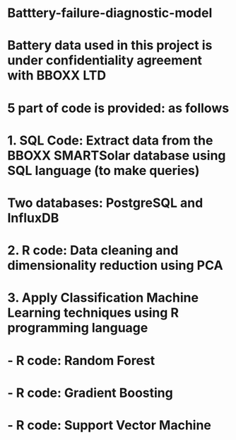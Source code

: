 # Batttery-failure-diagnostic-model

# Battery data used in this project is under confidentiality agreement with BBOXX LTD
# 5 part of code is provided: as follows

# 1. SQL Code: Extract data from the BBOXX SMARTSolar database using SQL language (to make queries)
# Two databases: PostgreSQL and InfluxDB

# 2. R code: Data cleaning and dimensionality reduction using PCA

# 3. Apply Classification Machine Learning techniques using R programming language
# - R code: Random Forest
# - R code: Gradient Boosting
# - R code: Support Vector Machine


